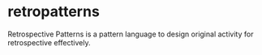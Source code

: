 retropatterns
=============

Retrospective Patterns is a pattern language to design original activity for retrospective effectively.